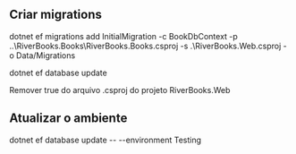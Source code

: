 ## Criar migrations


dotnet ef migrations add InitialMigration -c BookDbContext -p ..\RiverBooks.Books\RiverBooks.Books.csproj -s .\RiverBooks.Web.csproj -o Data/Migrations


dotnet ef database update


Remover <InvariantGlobalization>true</InvariantGlobalization> do arquivo .csproj do projeto RiverBooks.Web



## Atualizar o ambiente
dotnet ef database update -- --environment Testing